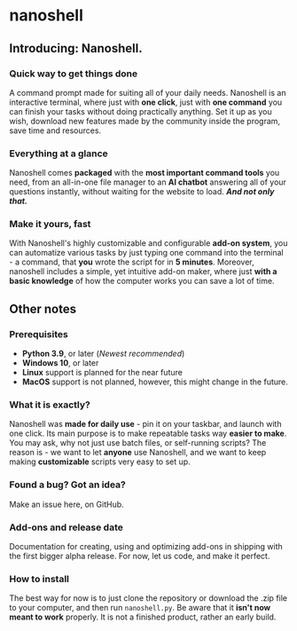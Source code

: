 # nanoshell
## Introducing: Nanoshell.
### Quick way to get things done
A command prompt made for suiting all of your daily needs. Nanoshell is an interactive terminal, where just with **one click**, just with **one command** you can finish your tasks without doing practically anything. Set it up as you wish, download new features made by the community inside the program, save time and resources.
### Everything at a glance
Nanoshell comes **packaged** with the **most important command tools** you need, from an all-in-one file manager to an **AI chatbot** answering all of your questions instantly, without waiting for the website to load. ***And not only that.***
### Make it yours, fast
With Nanoshell's highly customizable and configurable **add-on system**, you can automatize various tasks by just typing one command into the terminal - a command, that **you** wrote the script for in **5 minutes**.
Moreover, nanoshell includes a simple, yet intuitive add-on maker, where just **with a basic knowledge** of how the computer works you can save a lot of time.
## Other notes
### Prerequisites
- **Python 3.9**, or later (*Newest recommended*)
- **Windows 10**, or later
- **Linux** support is planned for the near future
- **MacOS** support is not planned, however, this might change in the future.
### What it is exactly?
Nanoshell was **made for daily use** - pin it on your taskbar, and launch with one click. Its main purpose is to make repeatable tasks way **easier to make**. You may ask, why not just use batch files, or self-running scripts? The reason is - we want to let **anyone** use Nanoshell, and we want to keep making **customizable** scripts very easy to set up.
### Found a bug? Got an idea?
Make an issue here, on GitHub.
### Add-ons and release date
Documentation for creating, using and optimizing add-ons in shipping with the first bigger alpha release. For now, let us code, and make it perfect.
### How to install
The best way for now is to just clone the repository or download the .zip file to your computer, and then run ```nanoshell.py```. Be aware that it **isn't now meant to work** properly. It is not a finished product, rather an early build.